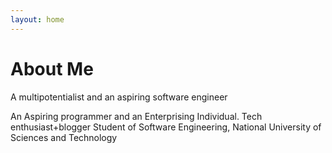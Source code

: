 ```yaml
---
layout: home
---
```


# About Me

A multipotentialist and an aspiring software engineer

An Aspiring programmer and an Enterprising Individual. Tech enthusiast+blogger Student of Software Engineering, National University of Sciences and Technology

